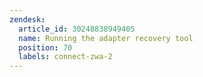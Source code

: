 ```yaml
---
zendesk:
  article_id: 30248838949405
  name: Running the adapter recovery tool
  position: 70
  labels: connect-zwa-2
---
```


